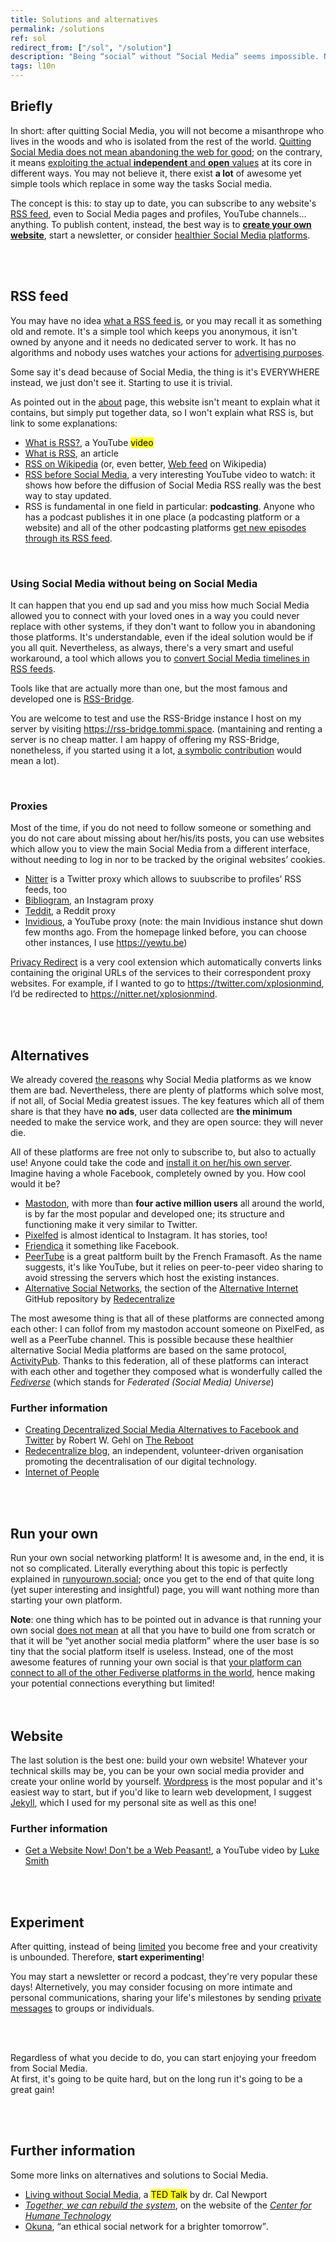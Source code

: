 ```yaml
---
title: Solutions and alternatives
permalink: /solutions
ref: sol
redirect_from: ["/sol", "/solution"]
description: "Being “social” without “Social Media” seems impossible. Nevertheless, it's a whole new life, full of surprises, excitement and authenticity, but, above all, <strong>freedom</strong>. There are a few solutions which make life without Social Media connected and interactive anyway."
tags: l10n
---
```

## Briefly

In short: after quitting Social Media, you will not become a misanthrope who lives in the woods and who is isolated from the rest of the world. <u>Quitting Social Media does not mean abandoning the web for good</u>; on the contrary, it means <u>exploiting the actual <strong>independent</strong> and <strong>open</strong> values</u> at its core in different ways. You may not believe it, there exist **a lot** of awesome yet simple tools which replace in some way the tasks Social media.

The concept is this: to stay up to date, you can subscribe to any website's [RSS feed](#rss-feed), even to Social Media pages and profiles, YouTube channels… anything. To publish content, instead, the best way is to [**create your own website**](#website), start a newsletter, or consider [healthier Social Media platforms](#alternatives).

<br>
<br>

## RSS feed

You may have no idea [what a RSS feed is](https://en.wikipedia.org/wiki/RSS "“RSS” on Wikipedia"), or you may recall it as something old and remote. It's a simple tool which keeps you anonymous, it isn't owned by anyone and it needs no dedicated server to work. It has no algorithms and nobody uses watches your actions for [advertising purposes](/why#profilation).

Some say it's dead because of Social Media, the thing is it's EVERYWHERE instead, we just don't see it. Starting to use it is trivial.

As pointed out in the [about](/about) page, this website isn't meant to explain what it contains, but simply put together data, so I won't explain what RSS is, but link to some explanations:

- [What is RSS?](https://yewtu.be/6HNUqDL-pI8?quality=dash&dark_mode=true&player_style=youtube&subtitles=en%2Cit "What is RSS?"), a YouTube <mark class="red">video</mark>
- [What is RSS](https://www.digitaltrends.com/computing/what-is-an-rss-feed/ "What is an RSS feed"), an article
- [RSS on Wikipedia](https://en.wikipedia.org/wiki/RSS "RSS on Wikipedia") (or, even better, [Web feed](https://en.wikipedia.org/wiki/Web_feed "Web feed on Wikipedia") on Wikipedia)
- [RSS before Social Media](https://yewtu.be/watch?v=0klgLsSxGsU&quality=dash&dark_mode=true&player_style=youtube&subtitles=en), a very interesting YouTube video to watch: it shows how before the diffusion of Social Media RSS really was the best way to stay updated.
- RSS is fundamental in one field in particular: **podcasting**. Anyone who has a podcast publishes it in one place (a podcasting platform or a website) and all of the other podcasting platforms [get new episodes through its RSS feed](https://yewtu.be/TU5zc-u6dhY?t=159).

<br>

### Using Social Media without being on Social Media

It can happen that you end up sad and you miss how much Social Media allowed you to connect with your loved ones in a way you could never replace with other systems, if they don't want to follow you in abandoning those platforms. It's understandable, even if the ideal solution would be if you all quit. Nevertheless, as always, there's a very smart and useful workaround, a tool which allows you to <u>convert Social Media timelines in RSS feeds</u>.

Tools like that are actually more than one, but the most famous and developed one is [RSS-Bridge](https://github.com/RSS-Bridge/rss-bridge "RSS-Bridge on GitHub").

You are welcome to test and use the RSS-Bridge instance I host on my server by visiting <https://rss-bridge.tommi.space>. (mantaining and renting a server is no cheap matter. I am happy of offering my RSS-Bridge, nonetheless, if you started using it a lot, [a symbolic contribution](https://it.liberapay.com/tommi/donate "Dona a Tommi su Liberapay") would mean a lot).

<br>

### Proxies

Most of the time, if you do not need to follow someone or something and you do not care about missing about her/his/its posts, you can use websites which allow you to view the main Social Media from a different interface, without needing to log in nor to be tracked by the original websites’ cookies.

- [Nitter](https://nitter.net "Nitter") is a Twitter proxy which allows to suubscribe to profiles’ RSS feeds, too
- [Bibliogram](https://bibliogram "Bibliogram"), an Instagram proxy
- [Teddit](https://teddit.net/ "Teddit"), a Reddit proxy
- [Invidious](https://invidio.us "Invidious"), a YouTube proxy (note: the main Invidious instance shut down few months ago. From the homepage linked before, you can choose other instances, I use <https://yewtu.be>)

[Privacy Redirect](https://github.com/SimonBrazell/privacy-redirect "Privacy Redirect") is a very cool extension which automatically converts links containing the original URLs of the services to their correspondent proxy websites. For example, if I wanted to go to <https://twitter.com/xplosionmind>, I’d be redirected to <https://nitter.net/xplosionmind>.

<br>
<br>

## Alternatives

We already covered [the reasons](/why "Why") why Social Media platforms as we know them are bad. Nevertheless, there are plenty of platforms which solve most, if not all, of Social Media greatest issues. The key features which all of them share is that they have **no ads**, user data collected are **the minimum** needed to make the service work, and they are open source: they will never die.

All of these platforms are free not only to subscribe to, but also to actually use! Anyone could take the code and [install it on her/his own server](#run-your-own). Imagine having a whole Facebook, completely owned by you. How cool would it be?

- [Mastodon](https://joinmastodon.org "Join Mastodon"), with more than **four active million users** all around the world, is by far the most popular and developed one; its structure and functioning make it very similar to Twitter.
- [Pixelfed](https://pixelfed.org "Pixelfed official website") is almost identical to Instagram. It has stories, too!
- [Friendica](https://friendi.ca "Friendica official website") it something like Facebook.
- [PeerTube](https://joinpeertube.org "PeerTube") is a great paltform built by the French Framasoft. As the name suggests, it's like YouTube, but it relies on peer-to-peer video sharing to avoid stressing the servers which host the existing instances.
- [Alternative Social Networks](https://github.com/redecentralize/alternative-internet#social-networks "Alternative Internet repository on GitHub"), the section of the [Alternative Internet](https://github.com/redecentralize/alternative-internet#social-networks "“Alternative Internet” repository on GitHub") GitHub repository by [Redecentralize](https://github.com/redecentralize "Redecentralize on GitHub")

The most awesome thing is that all of these platforms are connected among each other: I can follof from my mastodon account someone on PixelFed, as well as a PeerTube channel. This is possible because these healthier alternative Social Media platforms are based on the same protocol, [ActivityPub](https://en.wikipedia.org/wiki/ActivityPub "“ActivityPub„ on Wikipedia"). Thanks to this federation, all of these platforms can interact with each other and together they composed what is wonderfully called the [*Fediverse*](https://www.wikiwand.com/en/Fediverse "“Fediverse„ on Wikipedia") (which stands for *Federated (Social Media) Universe*)

### Further information

- [Creating Decentralized Social Media Alternatives to Facebook and Twitter](https://thereboot.com/creating-decentralized-social-media-alternatives-to-facebook-and-twitter/ "Creating Decentralized Social Media Alternatives to Facebook and Twitter") by Robert W. Gehl on [The Reboot](https://thereboot.com/ "The Reboot")
- [Redecentralize blog](https://redecentralize.org/blog "Redecentralize’s blog"), an independent, volunteer-driven organisation promoting the decentralisation of our digital technology.
- [Internet of People](https://iop.global "Internet of People")


<br>
<br>

## Run your own

Run your own social networking platform! It is awesome and, in the end, it is not so complicated. Literally everything about this topic is perfectly explained in [runyourown.social](https://runyourown.social "Run Your Own Social"); once you get to the end of that quite long (yet super interesting and insightful) page, you will want nothing more than starting your own platform.

<div class="blue box">
	<strong>Note</strong>: one thing which has to be pointed out in advance is that running your own social <u>does not mean</u> at all that you have to build one from scratch or that it will be “yet another social media platform” where the user base is so tiny that the social platform itself is useless. Instead, one of the most awesome features of running your own social is that <u>your platform can connect to all of the other Fediverse platforms in the world</u>, hence making your potential connections everything but limited!
</div>

<br>
<br>

## Website

The last solution is the best one: build your own website! Whatever your technical skills may be, you can be your own social media provider and create your online world by yourself. [Wordpress](https://wordpress.com "Wordpress") is the most popular and it's easiest way to start, but if you'd like to learn web development, I suggest [Jekyll](https://jekyllrb.com "Jekyll official website"), which I used for my personal site as well as this one!

### Further information

- [Get a Website Now! Don't be a Web Peasant!](https://youtu.be/bdKZVIGRAKQ "Get a Website Now! Don't be a Web Peasant!"), a YouTube video by [Luke Smith](https://lukesmith.xyz "Luke's personal website")

<br>
<br>

## Experiment

After quitting, instead of being [limited](/why#closed) you become free and your creativity is unbounded. Therefore, **start experimenting**!

You may start a newsletter or record a podcast, they're very popular these days! Alternetively, you may consider focusing on more intimate and personal communications, sharing your life's milestones by sending [private messages](https://signal.org) to groups or individuals.

<br>
<br>

Regardless of what you decide to do, you can start enjoying your freedom from Social Media.\
At first, it's going to be quite hard, but on the long run it's going to be a great gain!

<br>
<br>

## Further information

Some more links on alternatives and solutions to Social Media.

- [Living without Social Media](https://youtu.be/3E7hkPZ-HTk "Quit social media | Dr. Cal Newport | TEDxTysons"), a <mark class="red">TED Talk</mark> by dr. Cal Newport
- [<cite>Together, we can rebuild the system</cite>](https://www.humanetech.com/rebuild "Together, we can align technology with humanity’s best interests"), on the website of the [<cite>Center for Humane Technology</cite>](https://www.humanetech.com/ "Center for Humane Technology")
- [Okuna](https://about.okuna.io "Okuna"), <q>an ethical social network for a brighter tomorrow</q>.